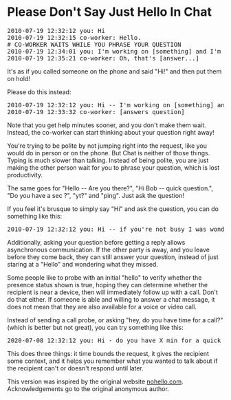 # Please Don't Say Just Hello In Chat

<pre>
2010-07-19 12:32:12 you: Hi
2010-07-19 12:32:15 co-worker: Hello.
# CO-WORKER WAITS WHILE YOU PHRASE YOUR QUESTION
2010-07-19 12:34:01 you: I'm working on [something] and I'm trying to do [etc...]
2010-07-19 12:35:21 co-worker: Oh, that's [answer...]
</pre>

It's as if you called someone on the phone and said "Hi!" and then put them on
hold!

Please do this instead:

<pre>
2010-07-19 12:32:12 you: Hi -- I'm working on [something] and I'm trying to do [etc...]
2010-07-19 12:33:32 co-worker: [answers question]
</pre>

Note that you get help minutes sooner, and you don't make them wait. Instead,
the co-worker can start thinking about your question right away!

You're trying to be polite by not jumping right into the request, like you
would do in person or on the phone. But Chat is neither of those things. Typing
is much slower than talking. Instead of being polite, you are just making the
other person wait for you to phrase your question, which is lost productivity.

The same goes for "Hello -- Are you there?", "Hi Bob -- quick question.", "Do
you have a sec ?", "yt?" and "ping". Just ask the question!

If you feel it's brusque to simply say "Hi" and ask the question, you can do
something like this:

<pre>
2010-07-19 12:32:12 you: Hi -- if you're not busy I was wondering if I could ask a question. I'm working on [something] and I'm trying to do [etc...]
</pre>

Additionally, asking your question before getting a reply allows asynchronous
communication. If the other party is away, and you leave before they come back,
they can still answer your question, instead of just staring at a "Hello" and
wondering what they missed.

Some people like to probe with an initial "hello" to verify whether the presence
status shown is true, hoping they can determine whether the recipient is near a device,
then will immediately follow up with a call. Don't do that either.
If someone is able and willing to answer a chat message, it does not mean that they are also available for
a voice or video call.

Instead of sending a call probe, or asking "hey, do you have time for a call?"
(which is better but not great), you can try something like this:

<pre>
2020-07-08 12:32:12 you: Hi - do you have X min for a quick call to talk about XYZ? [etc...]
</pre>

This does three things: it time bounds the request, it gives the recipient some context, and
it helps you remember what you wanted to talk about if the recipient can't or doesn't respond
until later.

This version was inspired by the original website [nohello.com](http://www.nohello.com/).
Acknowledgements go to the original anonymous author.
